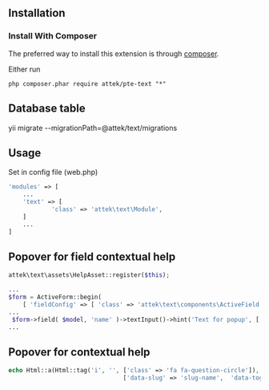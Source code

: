 Installation
------------

### Install With Composer

The preferred way to install this extension is through [composer](http://getcomposer.org/download/).

Either run

```
php composer.phar require attek/pte-text "*"
```

## Database table
yii migrate --migrationPath=@attek/text/migrations

## Usage

Set in config file (web.php)
```php
'modules' => [
    ...
    'text' => [
            'class' => 'attek\text\Module',            
    ]
    ...
]
```

## Popover for field contextual help
```php
attek\text\assets\HelpAsset::register($this);

...
$form = ActiveForm::begin( 
    [ 'fieldConfig' => [ 'class' => 'attek\text\components\ActiveField' ]
...
 $form->field( $model, 'name' )->textInput()->hint('Text for popup', ['slug' => 'slug-name'])     
...
```


## Popover for contextual help
```php
echo Html::a(Html::tag('i', '', ['class' => 'fa fa-question-circle']), null,
                                ['data-slug' => 'slug-name',  'data-toggle'=> 'popover', 'title' => 'Title for help'])
```                                
